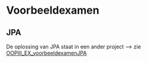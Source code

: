 # Voorbeeldexamen

## JPA

 De oplossing van JPA staat in een ander project
 	--> zie [OOPIII_EX_voorbeeldexamenJPA](/OOPIII_EX_voorbeeldexamenJPA)
